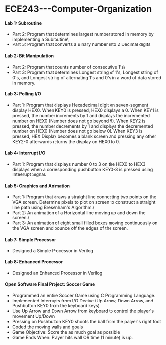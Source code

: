 # ECE243---Computer-Organization

#### Lab 1: Subroutine
 - Part 2: Program that determines largest number stored in memory by implementing a Subroutine\
 - Part 3: Program that converts a Binary number into 2 Decimal digits

#### Lab 2: Bit Manipulation
- Part 2: Program that counts number of consecutive 1's\
- Part 3: Program that determines Longest string of 1's, Longest string of 0's, and Longest string of alternating 1's and 0's in a word of data stored in memory.

#### Lab 3: Polling I/O
- Part 1: Program that displays Hexadecimal digit on seven-segment display HEX0. When KEY0 is pressed, HEX0 displays a 0. When KEY1 is pressed, the number increments by 1 and displays the incremented number on HEX0 (Number does not go beyond 9). When KEY2 is pressed, the number decrements by 1 and displays the decremented number on HEX0 (Number does not go below 0). When KEY3 is pressed, HEX Display becomes a blank screen and pressing any other KEY2-0 afterwards returns the display on HEX0 to 0.

#### Lab 4: Interrupt I/O
- Part 1: Program that displays number 0 to 3 on the HEX0 to HEX3 displays when a corresponding pushbutton KEY0-3 is pressed using Inteerupt Signal.

#### Lab 5: Graphics and Animation
- Part 1: Program that draws a straight line connecting two points on the VGA screen. Determine pixels to plot on screen to construct a straight line path using Bresenham's Algorithm.\
- Part 2: An animation of a Horizontal line moving up and down the screen.\
- Part 3: An animation of eight small filled boxes moving continuously on the VGA screen and bounce off the edges of the screen.

#### Lab 7: Simple Processor
- Designed a Simple Processor in Verilog

#### Lab 8: Enhanced Processor
- Designed an Enhanced Processor in Verilog

#### Open Software Final Project: Soccer Game
- Programmed an entire Soccer Game using C Programming Language.
- Implemented Interrupts from I/O Decive (Up Arrow, Down Arrow, and Pushbutton KEY0 from the keyboard keys)
- Use Up Arrow and Down Arrow from keyboard to control the player's movement Up/Down
- Pressing on Pushbutton KEY0 shoots the ball from the palyer's right foot
- Coded the moving walls and goals
- Game Objective: Score the as much goal as possible
- Game Ends When: Player hits wall OR time (1 minute) is up.
